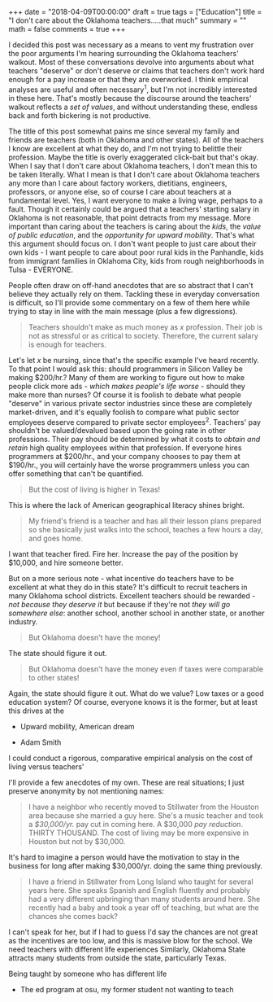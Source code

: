 +++
date = "2018-04-09T00:00:00"
draft = true
tags = ["Education"]
title = "I don't care about the Oklahoma teachers.....that much"
summary = ""
math = false
comments = true
+++

I decided this post was necessary as a means to vent my frustration over the
poor arguments I'm hearing surrounding the Oklahoma teachers' walkout. Most of
these conversations devolve into arguments about what teachers "deserve" or
don't deserve or claims that teachers don't work hard enough for a pay increase
or that they are overworked. I think empirical analyses are useful and often
necessary<sup>1</sup>, but I'm not incredibly interested in these here. That's
mostly because the discourse around the teachers' walkout reflects a _set of
values_, and without understanding these, endless back and forth bickering is
not productive.

The title of this post somewhat pains me since several my family and friends are
teachers (both in Oklahoma and other states). All of the teachers I know are
excellent at what they do, and I'm not trying to belittle their profession.
Maybe the title is overly exaggerated click-bait but that's okay. When I say
that I don't care about Oklahoma teachers, I don't mean this to be taken
literally. What I mean is that I don't care about Oklahoma teachers any more
than I care about factory workers, dietitians, engineers, professors, or anyone
else, so of course I care about teachers at a fundamental level. Yes, I want
everyone to make a living wage, perhaps to a fault. Though it certainly could be
argued that a teachers' starting salary in Oklahoma is not reasonable, that
point detracts from my message. More important than caring about the teachers is
caring about the *kids*, the *value of public education*, and the *opportunity
for upward mobility*. That's what this argument should focus on. I don't want
people to just care about their own kids - I want people to care about poor
rural kids in the Panhandle, kids from immigrant families in Oklahoma City, kids
from rough neighborhoods in Tulsa - EVERYONE. 

People often draw on off-hand anecdotes that are so abstract that I can't
believe they actually rely on them. Tackling these in everyday conversation is
difficult, so I'll provide some commentary on a few of them here while trying to
stay in line with the main message (plus a few digressions).

> Teachers shouldn't make as much money as _x_ profession. Their job is not as
> stressful or as critical to society. Therefore, the current salary is enough
> for teachers.

Let's let _x_ be nursing, since that's the specific example I've heard recently.
To that point I would ask this: should programmers in Silicon Valley be making
$200/hr.? Many of them are working to figure out how to make people click more
ads - _which makes people's life worse_ - should they make more than nurses? Of
course it is foolish to debate what people "deserve" in various private sector
industries since these are completely market-driven, and it's equally foolish to
compare what public sector employees deserve compared to private sector
employees<sup>2</sup>. Teachers' pay shouldn't be valued/devalued based upon the
going rate in other professions. Their pay should be determined by what it costs
to _obtain and retain_ high quality employees within that profession. If
everyone hires programmers at $200/hr., and your company chooses to pay them at
$190/hr., you will certainly have the worse programmers unless you can offer
something that can't be quantified.

> But the cost of living is higher in Texas!

This is where the lack of American geographical literacy shines bright.

> My friend's friend is a teacher and has all their lesson plans prepared so she
> basically just walks into the school, teaches a few hours a day, and goes
> home.

I want that teacher fired. Fire her. Increase the pay of the position by
$10,000, and hire someone better.

But on a more serious note - what incentive do teachers have to be excellent at
what they do in this state? It's difficult to recruit teachers in many Oklahoma
school districts. Excellent teachers should be rewarded - _not because they
deserve it_ but because if they're not _they will go somewhere else_: another
school, another school in another state, or another industry.

> But Oklahoma doesn't have the money!

The state should figure it out.

> But Oklahoma doesn't have the money even if taxes were comparable to other
> states!

Again, the state should figure it out. What do we value? Low taxes or a good
education system? Of course, everyone knows it is the former, but at least this
drives at the 

- Upward mobility, American dream

- Adam Smith

I could conduct a rigorous, comparative empirical analysis on the cost of living
versus teachers'

I'll provide a few anecdotes of my own. These are real situations; I just
preserve anonymity by not mentioning names:

> I have a neighbor who recently moved to Stillwater from the Houston area
> because she married a guy here. She's a music teacher and took a *$30,000/yr.*
> pay cut in coming here. A $30,000 *pay reduction*. THIRTY THOUSAND. The
> cost of living may be more expensive in Houston but not by $30,000. 

It's hard to imagine a person would have the motivation to stay in the business
for long after making $30,000/yr. doing the same thing previously.

> I have a friend in Stillwater from Long Island who taught for several years
> here. She speaks Spanish and English fluently and probably had a very
> different upbringing than many students around here. She recently had a
> baby and took a year off of teaching, but what are the chances she comes back?

I can't speak for her, but if I had to guess I'd say the chances are not great
as the incentives are too low, and this is massive blow for the school. We need
teachers with different life experiences Similarly, Oklahoma State attracts many
students from outside the state, particularly Texas.


Being taught by someone who has different life
- The ed program at osu, my former student not wanting to teach 
